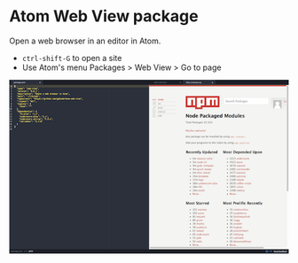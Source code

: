 # Atom Web View package

Open a web browser in an editor in Atom.

* `ctrl-shift-G` to open a site
* Use Atom's menu Packages > Web View > Go to page

![Atom Web View](atom-web-view.png)
